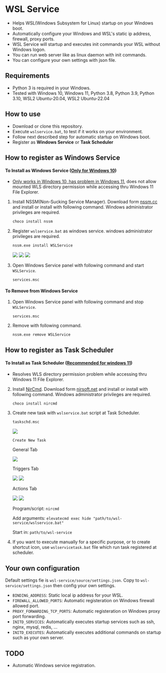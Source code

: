 # WSL Service

* Helps WSL(Windows Subsystem for Linux) startup on your Windows boot.
* Automatically configure your Windows and WSL's static ip address, firewall, proxy ports.
* WSL Service will startup and executes init commands your WSL without Windows logon.
* You can run web server like as linux daemon with init commands.
* You can configure your own settings with json file.

## Requirements

* Python 3 is required in your Windows.
* Tested with Windows 10, Windows 11, Python 3.8, Python 3.9, Python 3.10, WSL2 Ubuntu-20.04, WSL2 Ubuntu-22.04

## How to use

* Download or clone this repository.
* Execute `wslservice.bat`, to test if it works on your environment.
* Follow next described step for automatic startup on Windows boot.
* Register as **Windows Service** or **Task Scheduler**

## How to register as Windows Service

#### To Install as Windows Service (<u>Only for Windows 10</u>)

* <u>Only works in Windows 10, has problem in Windows 11</u>, does not allow mounted WLS directory permission while accessing thru Windows 11 File Explorer.

1. Install NSSM(Non-Sucking Service Manager). Download form [nssm.cc](https://nssm.cc/) and install or install with following command. Windows administrator privileges are required.

    ```bash
    choco install nssm
    ```

2. Register `wslservice.bat` as windows service. windows administrator privileges are required.

    ```bash
    nssm.exe install WSLService
    ```
    ![](./assets/nssm-install-step-01.png)
    ![](./assets/nssm-install-step-02.png)
    ![](./assets/nssm-install-step-03.png)

3. Open Windows Service panel with following command and start `WSLService`.

    ```
    services.msc
    ```

#### To Remove from Windows Service

1. Open Windows Service panel with following command and stop `WSLService`.

    ```
    services.msc
    ```

2. Remove with following command.

    ```bash
    nssm.exe remove WSLService
    ```

## How to register as Task Scheduler

#### To Install as Task Scheduler (<u>Recommended for windows 11</u>)

* Resolves WLS directory permission problem while accessing thru Windows 11 File Explorer.

2. Install [NirCmd](https://www.nirsoft.net/utils/nircmd.html). Download form [nirsoft.net](https://www.nirsoft.net/utils/nircmd.html) and install or install with following command. Windows administrator privileges are required.

    ```bash
    choco install nircmd
    ```

3. Create new task with `wslservice.bat` script at Task Scheduler.

    ```bash
    taskschd.msc
    ```
    
    ![](./assets/schtasks-install-step-00.png)
    
    `Create New Task`
    
    General Tab
    
    ![](./assets/schtasks-install-step-01.png)
    
    Triggers Tab
    
    ![](./assets/schtasks-install-step-02.png)
    ![](./assets/schtasks-install-step-03.png)
    
    Actions Tab
    
    ![](./assets/schtasks-install-step-04.png)
    ![](./assets/schtasks-install-step-05.png)
    
    Program/script: `nircmd`
    
    Add arguments: `elevatecmd exec hide "path/to/wsl-service/wslservice.bat"`
    
    Start in: `path/to/wsl-service`
    
4. If you want to execute manually for a specific purpose, or to create shortcut icon, use `wslservicetask.bat` file which run task registered at scheduler.

## Your own configuration

Default settings fie is `wsl-service/source/settings.json`. Copy to `wsl-service/settings.json` then config your own settings.

* `BINDING_ADDRESS`: Static local ip address for your WSL.
* `FIREWALL_ALLOWED_PORTS`: Automatic registeration on Windows firewall allowed port.
* `PROXY_FORWARDING_TCP_PORTS`: Automatic registeration on Windows proxy port forwarding.
* `INITD_SERVICES`: Automatically executes startup services such as ssh, nginx, mysql, redis, ...
* `INITD_EXECUTES`: Automatically executes additional commands on startup such as your own server.

## TODO

* Automatic Windows service registration.
